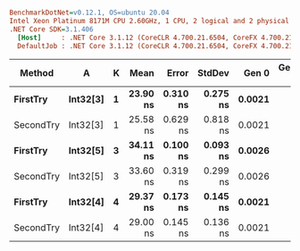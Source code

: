 ``` ini

BenchmarkDotNet=v0.12.1, OS=ubuntu 20.04
Intel Xeon Platinum 8171M CPU 2.60GHz, 1 CPU, 2 logical and 2 physical cores
.NET Core SDK=3.1.406
  [Host]     : .NET Core 3.1.12 (CoreCLR 4.700.21.6504, CoreFX 4.700.21.6905), X64 RyuJIT
  DefaultJob : .NET Core 3.1.12 (CoreCLR 4.700.21.6504, CoreFX 4.700.21.6905), X64 RyuJIT


```
|    Method |        A | K |     Mean |    Error |   StdDev |  Gen 0 | Gen 1 | Gen 2 | Allocated |
|---------- |--------- |-- |---------:|---------:|---------:|-------:|------:|------:|----------:|
|  **FirstTry** | **Int32[3]** | **1** | **23.90 ns** | **0.310 ns** | **0.275 ns** | **0.0021** |     **-** |     **-** |      **40 B** |
| SecondTry | Int32[3] | 1 | 25.58 ns | 0.629 ns | 0.818 ns | 0.0021 |     - |     - |      40 B |
|  **FirstTry** | **Int32[5]** | **3** | **34.11 ns** | **0.100 ns** | **0.093 ns** | **0.0026** |     **-** |     **-** |      **48 B** |
| SecondTry | Int32[5] | 3 | 33.60 ns | 0.319 ns | 0.299 ns | 0.0026 |     - |     - |      48 B |
|  **FirstTry** | **Int32[4]** | **4** | **29.37 ns** | **0.173 ns** | **0.145 ns** | **0.0021** |     **-** |     **-** |      **40 B** |
| SecondTry | Int32[4] | 4 | 29.00 ns | 0.145 ns | 0.136 ns | 0.0021 |     - |     - |      40 B |
